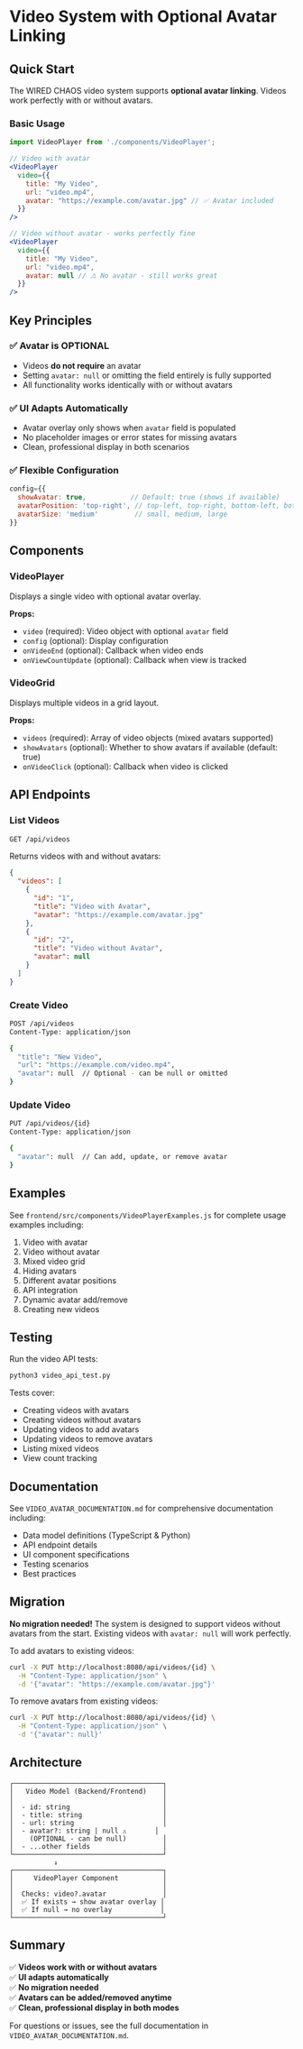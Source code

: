 # Video System with Optional Avatar Linking

## Quick Start

The WIRED CHAOS video system supports **optional avatar linking**. Videos work perfectly with or without avatars.

### Basic Usage

```jsx
import VideoPlayer from './components/VideoPlayer';

// Video with avatar
<VideoPlayer 
  video={{
    title: "My Video",
    url: "video.mp4",
    avatar: "https://example.com/avatar.jpg" // ✅ Avatar included
  }}
/>

// Video without avatar - works perfectly fine
<VideoPlayer 
  video={{
    title: "My Video",
    url: "video.mp4",
    avatar: null // ⚠️ No avatar - still works great
  }}
/>
```

## Key Principles

### ✅ Avatar is OPTIONAL
- Videos **do not require** an avatar
- Setting `avatar: null` or omitting the field entirely is fully supported
- All functionality works identically with or without avatars

### ✅ UI Adapts Automatically  
- Avatar overlay only shows when `avatar` field is populated
- No placeholder images or error states for missing avatars
- Clean, professional display in both scenarios

### ✅ Flexible Configuration
```jsx
config={{
  showAvatar: true,           // Default: true (shows if available)
  avatarPosition: 'top-right', // top-left, top-right, bottom-left, bottom-right
  avatarSize: 'medium'         // small, medium, large
}}
```

## Components

### VideoPlayer
Displays a single video with optional avatar overlay.

**Props:**
- `video` (required): Video object with optional `avatar` field
- `config` (optional): Display configuration
- `onVideoEnd` (optional): Callback when video ends
- `onViewCountUpdate` (optional): Callback when view is tracked

### VideoGrid
Displays multiple videos in a grid layout.

**Props:**
- `videos` (required): Array of video objects (mixed avatars supported)
- `showAvatars` (optional): Whether to show avatars if available (default: true)
- `onVideoClick` (optional): Callback when video is clicked

## API Endpoints

### List Videos
```bash
GET /api/videos
```

Returns videos with and without avatars:
```json
{
  "videos": [
    {
      "id": "1",
      "title": "Video with Avatar",
      "avatar": "https://example.com/avatar.jpg"
    },
    {
      "id": "2",
      "title": "Video without Avatar",
      "avatar": null
    }
  ]
}
```

### Create Video
```bash
POST /api/videos
Content-Type: application/json

{
  "title": "New Video",
  "url": "https://example.com/video.mp4",
  "avatar": null  // Optional - can be null or omitted
}
```

### Update Video
```bash
PUT /api/videos/{id}
Content-Type: application/json

{
  "avatar": null  // Can add, update, or remove avatar
}
```

## Examples

See `frontend/src/components/VideoPlayerExamples.js` for complete usage examples including:

1. Video with avatar
2. Video without avatar
3. Mixed video grid
4. Hiding avatars
5. Different avatar positions
6. API integration
7. Dynamic avatar add/remove
8. Creating new videos

## Testing

Run the video API tests:

```bash
python3 video_api_test.py
```

Tests cover:
- Creating videos with avatars
- Creating videos without avatars
- Updating videos to add avatars
- Updating videos to remove avatars
- Listing mixed videos
- View count tracking

## Documentation

See `VIDEO_AVATAR_DOCUMENTATION.md` for comprehensive documentation including:
- Data model definitions (TypeScript & Python)
- API endpoint details
- UI component specifications
- Testing scenarios
- Best practices

## Migration

**No migration needed!** The system is designed to support videos without avatars from the start. Existing videos with `avatar: null` will work perfectly.

To add avatars to existing videos:
```bash
curl -X PUT http://localhost:8080/api/videos/{id} \
  -H "Content-Type: application/json" \
  -d '{"avatar": "https://example.com/avatar.jpg"}'
```

To remove avatars from existing videos:
```bash
curl -X PUT http://localhost:8080/api/videos/{id} \
  -H "Content-Type: application/json" \
  -d '{"avatar": null}'
```

## Architecture

```
┌─────────────────────────────────────┐
│   Video Model (Backend/Frontend)    │
│                                     │
│  - id: string                       │
│  - title: string                    │
│  - url: string                      │
│  - avatar?: string | null ⚠️       │
│    (OPTIONAL - can be null)         │
│  - ...other fields                  │
└─────────────────────────────────────┘
           ↓
┌─────────────────────────────────────┐
│     VideoPlayer Component           │
│                                     │
│  Checks: video?.avatar              │
│  ✅ If exists → show avatar overlay │
│  ✅ If null → no overlay            │
└─────────────────────────────────────┘
```

## Summary

✅ **Videos work with or without avatars**  
✅ **UI adapts automatically**  
✅ **No migration needed**  
✅ **Avatars can be added/removed anytime**  
✅ **Clean, professional display in both modes**

For questions or issues, see the full documentation in `VIDEO_AVATAR_DOCUMENTATION.md`.
